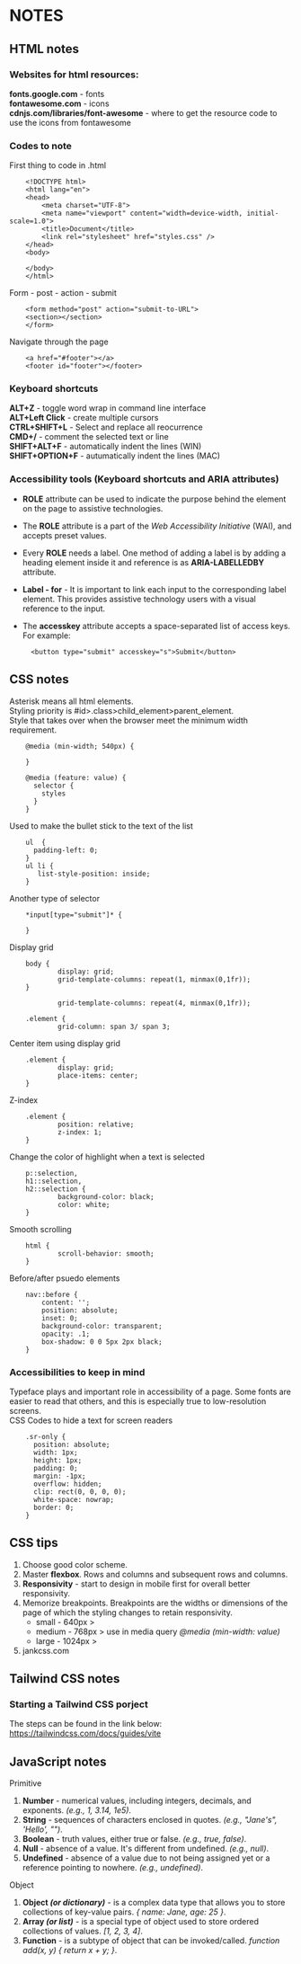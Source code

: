 # NOTES

## HTML notes

### Websites for html resources:  

**fonts.google.com** - fonts  
**fontawesome.com** - icons  
**cdnjs.com/libraries/font-awesome** - where to get the resource code to use the icons from fontawesome  

### Codes to note

First thing to code in .html

        <!DOCTYPE html>
        <html lang="en">
        <head>
            <meta charset="UTF-8">
            <meta name="viewport" content="width=device-width, initial-scale=1.0">
            <title>Document</title>
            <link rel="stylesheet" href="styles.css" />
        </head>
        <body>
    
        </body>
        </html>

Form - post - action - submit

        <form method="post" action="submit-to-URL">
        <section></section>
        </form>

Navigate through the page  

        <a href="#footer"></a>
        <footer id="footer"></footer>

### Keyboard shortcuts

**ALT+Z** - toggle word wrap in command line interface    
**ALT+Left Click** - create multiple cursors  
**CTRL+SHIFT+L** - Select and replace all reocurrence  
**CMD+/** - comment the selected text or line  
**SHIFT+ALT+F** - automatically indent the lines (WIN)  
**SHIFT+OPTION+F** - autumatically indent the lines (MAC)  

### Accessibility tools (Keyboard shortcuts and ARIA attributes)  

- **ROLE** attribute can be used to indicate the purpose behind the element on the page to assistive technologies.  
- The **ROLE** attribute is a part of the *Web Accessibility Initiative* (WAI), and accepts preset values.  
- Every **ROLE** needs a label. One method of adding a label is by adding a heading element inside it and reference is as **ARIA-LABELLEDBY** attribute.  
- **Label - for** - It is important to link each input to the corresponding label element. This provides assistive technology users with a visual reference to the input.  
- The **accesskey** attribute accepts a space-separated list of access keys.  
For example:  

        <button type="submit" accesskey="s">Submit</button>



## CSS notes

Asterisk means all html elements.  
Styling priority is #id>.class>child_element>parent_element.  
Style that takes over when the browser meet the minimum width requirement.  

        @media (min-width; 540px) {

        }

        @media (feature: value) {
          selector {
            styles
          }
        }

Used to make the bullet stick to the text of the list

        ul  {
          padding-left: 0;
        }
        ul li {
           list-style-position: inside;
        }
        
Another type of selector 

        *input[type="submit"]* {
                
        }

Display grid

        body {
                display: grid;
                grid-template-columns: repeat(1, minmax(0,1fr));
        }

                grid-template-columns: repeat(4, minmax(0,1fr));

        .element {
                grid-column: span 3/ span 3;

Center item using display grid

        .element {
                display: grid;
                place-items: center;
        }

Z-index

        .element {
                position: relative;
                z-index: 1;
        }

Change the color of highlight when a text is selected

        p::selection,
        h1::selection,
        h2::selection {
                background-color: black;
                color: white;
        }

Smooth scrolling

        html {
                scroll-behavior: smooth;
        }

Before/after psuedo elements

        nav::before {
            content: '';
            position: absolute;
            inset: 0;
            background-color: transparent;
            opacity: .1;
            box-shadow: 0 0 5px 2px black;
        }
        
### Accessibilities to keep in mind

Typeface plays and important role in accessibility of a page. Some fonts are easier to read that others, and this is especially true to low-resolution screens.  
CSS Codes to hide a text for screen readers

        .sr-only {
          position: absolute;
          width: 1px;
          height: 1px;
          padding: 0;
          margin: -1px;
          overflow: hidden;
          clip: rect(0, 0, 0, 0);
          white-space: nowrap;
          border: 0;
        }

## CSS tips

1. Choose good color scheme.  
2. Master **flexbox**. Rows and columns and subsequent rows and columns.  
3. **Responsivity** - start to design in mobile first for overall better responsivity.  
4. Memorize breakpoints. Breakpoints are the widths or dimensions of the page of which the styling  changes to retain responsivity.  
    - small - 640px     >
    - medium - 768px    > use in media query *@media (min-width: value)*
    - large - 1024px    >
5. jankcss.com

## Tailwind CSS notes

### Starting a Tailwind CSS porject

The steps can be found in the link below:  
https://tailwindcss.com/docs/guides/vite

## JavaScript notes

Primitive
1. **Number** - numerical values, including integers, decimals, and exponents. *(e.g., 1, 3.14, 1e5)*.  
2. **String** - sequences of characters enclosed in quotes. *(e.g., "Jane's", 'Hello', "")*.  
3. **Boolean** - truth values, either true or false. *(e.g., true, false)*.  
4. **Null** - absence of a value. It's different from undefined. *(e.g., null)*.  
5. **Undefined** - absence of a value due to not being assigned yet or a reference pointing to nowhere. *(e.g., undefined)*.  
   
Object
1. **Object *(or dictionary)*** - is a complex data type that allows you to store collections of key-value pairs.   *{ name: Jane, age: 25 }*.  
2. **Array *(or list)*** - is a special type of object used to store ordered collections of values.   *[1, 2, 3, 4]*.  
3. **Function** - is a subtype of object that can be invoked/called.   *function add(x, y) { return x + y; }*.  
